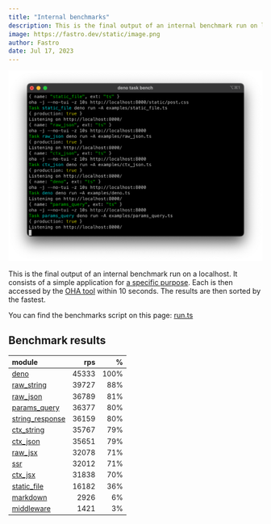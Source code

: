 ```yaml
---
title: "Internal benchmarks"
description: This is the final output of an internal benchmark run on localhost
image: https://fastro.dev/static/image.png
author: Fastro
date: Jul 17, 2023
---
```


![bench](/static/bench.png)

This is the final output of an internal benchmark run on a localhost. It consists of a simple application for [a specific purpose](https://github.com/fastrodev/fastro/blob/main/deno.json). Each is then accessed by the [OHA tool](https://github.com/hatoo/oha) within 10 seconds. The results are then sorted by the fastest.

You can find the benchmarks script on this page: [run.ts](https://github.com/fastrodev/fastro/blob/main/bench/run.ts)

## Benchmark results


| module                                                                                       |   rps |    % |
| :------------------------------------------------------------------------------------------- | ----: | ---: |
| [deno](https://github.com/fastrodev/fastro/blob/main/examples/deno.ts)                       | 45333 | 100% |
| [raw_string](https://github.com/fastrodev/fastro/blob/main/examples/raw_string.ts)           | 39727 |  88% |
| [raw_json](https://github.com/fastrodev/fastro/blob/main/examples/raw_json.ts)               | 36789 |  81% |
| [params_query](https://github.com/fastrodev/fastro/blob/main/examples/params_query.ts)       | 36377 |  80% |
| [string_response](https://github.com/fastrodev/fastro/blob/main/examples/string_response.ts) | 36159 |  80% |
| [ctx_string](https://github.com/fastrodev/fastro/blob/main/examples/ctx_string.ts)           | 35767 |  79% |
| [ctx_json](https://github.com/fastrodev/fastro/blob/main/examples/ctx_json.ts)               | 35651 |  79% |
| [raw_jsx](https://github.com/fastrodev/fastro/blob/main/examples/raw_jsx.tsx)                | 32078 |  71% |
| [ssr](https://github.com/fastrodev/fastro/blob/main/examples/ssr.ts)                         | 32012 |  71% |
| [ctx_jsx](https://github.com/fastrodev/fastro/blob/main/examples/ctx_jsx.tsx)                | 31838 |  70% |
| [static_file](https://github.com/fastrodev/fastro/blob/main/examples/static_file.ts)         | 16182 |  36% |
| [markdown](https://github.com/fastrodev/fastro/blob/main/examples/markdown.ts)               |  2926 |   6% |
| [middleware](https://github.com/fastrodev/fastro/blob/main/examples/middleware.ts)           |  1421 |   3% |